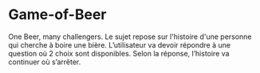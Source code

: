 # Game-of-Beer
One Beer, many challengers.
Le sujet repose sur l'histoire d'une personne qui cherche à boire une bière. 
L’utilisateur va devoir répondre à une question où 2 choix sont disponibles.
Selon la réponse, l’histoire va continuer où s’arrêter. 
